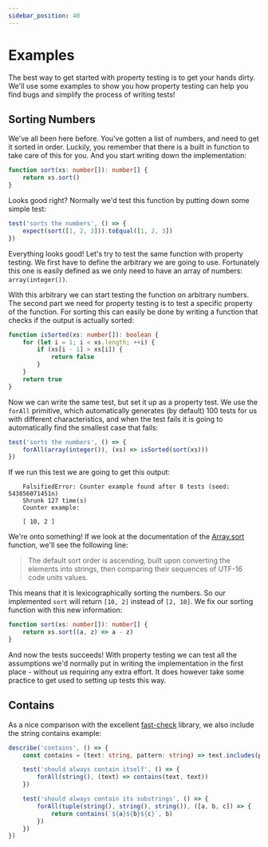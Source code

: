 ```yaml
---
sidebar_position: 40
---
```


# Examples

The best way to get started with property testing is to get your hands dirty. We'll use some examples to show you how property testing can help you find bugs and simplify the process of writing tests!

## Sorting Numbers

We've all been here before. You've gotten a list of numbers, and need to get it sorted in order. Luckily, you remember that there is a built in function to take care of this for you. And you start writing down the implementation:

```ts
function sort(xs: number[]): number[] {
    return xs.sort()
}
```

Looks good right? Normally we'd test this function by putting down some simple test:

```ts
test('sorts the numbers', () => {
    expect(sort([1, 2, 3])).toEqual([1, 2, 3])
})
```

Everything looks good! Let's try to test the same function with property testing. We first have to define the arbitrary we are going to use. Fortunately this one is easily defined as we only need to have an array of numbers: `array(integer())`.

With this arbitrary we can start testing the function on arbitrary numbers. The second part we need for property testing is to test a specific property of the function. For sorting this can easily be done by writing a function that checks if the output is actually sorted:

```ts
function isSorted(xs: number[]): boolean {
    for (let i = 1; i < xs.length; ++i) {
        if (xs[i - 1] > xs[i]) {
            return false
        }
    }
    return true
}
```

Now we can write the same test, but set it up as a property test. We use the `forAll` primitive, which automatically generates (by default) 100 tests for us with different characteristics, and when the test fails it is going to automatically find the smallest case that fails:

```ts
test('sorts the numbers', () => {
    forAll(array(integer()), (xs) => isSorted(sort(xs)))
})
```

If we run this test we are going to get this output:

``` 
    FalsifiedError: Counter example found after 8 tests (seed: 543856071451n) 
    Shrunk 127 time(s) 
    Counter example: 
     
    [ 10, 2 ] 
```

We're onto something! If we look at the documentation of the [Array.sort](https://developer.mozilla.org/en-US/docs/Web/JavaScript/Reference/Global_Objects/Array/sort) function, we'll see the following line:

> The default sort order is ascending, built upon converting the elements into strings, then comparing their sequences of UTF-16 code units values.

This means that it is lexicographically sorting the numbers. So our implemented `sort` will return `[10, 2]` instead of `[2, 10]`. We fix our sorting function with this new information:

```ts
function sort(xs: number[]): number[] {
    return xs.sort((a, z) => a - z)
}
```

And now the tests succeeds! With property testing we can test all the assumptions we'd normally put in writing the implementation in the first place - without us requiring any extra effort. It does however take some practice to get used to setting up tests this way.

## Contains

As a nice comparison with the excellent [fast-check](https://github.com/dubzzz/fast-check#getting-started) library, we also include the string contains example:

```ts
describe('contains', () => {
    const contains = (text: string, pattern: string) => text.includes(pattern)

    test('should always contain itself', () => {
        forAll(string(), (text) => contains(text, text))
    })

    test('should always contain its substrings', () => {
        forAll(tuple(string(), string(), string()), ([a, b, c]) => {
            return contains(`${a}${b}${c}`, b)
        })
    })
})
```
